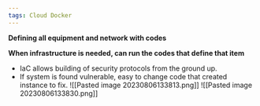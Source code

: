```yaml
---
tags: Cloud Docker
---
```

**Defining all equipment and network with codes**

**When infrastructure is needed, can run the codes that define that item**
- IaC allows building of security protocols from the ground up.
- If system is found vulnerable, easy to change code that created instance to fix.
![[Pasted image 20230806133813.png]]
![[Pasted image 20230806133830.png]]

